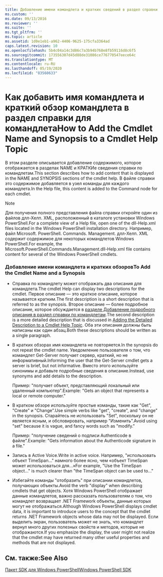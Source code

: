 ```yaml
---
title: Добавление имени командлета и кратких сведений в раздел справки по командлетам | Документация Майкрософт
ms.custom: ''
ms.date: 09/13/2016
ms.reviewer: ''
ms.suite: ''
ms.tgt_pltfrm: ''
ms.topic: article
ms.assetid: 1d0e1eb1-a962-4406-9625-175cfa3364ad
caps.latest.revision: 10
ms.openlocfilehash: 5b4c04a14c3d86c7a3b94b768e8fb59116d8c6f5
ms.sourcegitcommit: 173556307d45d88de31086ce776770547eece64c
ms.translationtype: MT
ms.contentlocale: ru-RU
ms.lasthandoff: 05/19/2020
ms.locfileid: "83560633"
---
```

# <a name="how-to-add-the-cmdlet-name-and-synopsis-to-a-cmdlet-help-topic"></a><span data-ttu-id="571ba-102">Как добавить имя командлета и краткий обзор командлета в раздел справки для командлета</span><span class="sxs-lookup"><span data-stu-id="571ba-102">How to Add the Cmdlet Name and Synopsis to a Cmdlet Help Topic</span></span>

<span data-ttu-id="571ba-103">В этом разделе описывается добавление содержимого, которое отображается в разделах NAME и КРАТКИе сведения справки по командлетам.</span><span class="sxs-lookup"><span data-stu-id="571ba-103">This section describes how to add content that is displayed in the NAME and SYNOPSIS sections of the cmdlet help.</span></span> <span data-ttu-id="571ba-104">В файле справки это содержимое добавляется в узел команды для каждого командлета.</span><span class="sxs-lookup"><span data-stu-id="571ba-104">In the Help file, this content is added to the Command node for each cmdlet.</span></span>

> [!NOTE]
> <span data-ttu-id="571ba-105">Для получения полного представления файла справки откройте один из файлов длл-Хелп. XML, расположенный в каталоге установки Windows PowerShell.</span><span class="sxs-lookup"><span data-stu-id="571ba-105">For a complete view of a Help file, open one of the dll-Help.xml files located in the Windows PowerShell installation directory.</span></span> <span data-ttu-id="571ba-106">Например, файл Microsoft. PowerShell. Commands. Management. длл-Хелп. XML содержит содержимое для некоторых командлетов Windows PowerShell.</span><span class="sxs-lookup"><span data-stu-id="571ba-106">For example, the Microsoft.PowerShell.Commands.Management.dll-Help.xml file contains content for several of the Windows PowerShell cmdlets.</span></span>

### <a name="to-add-the-cmdlet-name-and-a-synopsis"></a><span data-ttu-id="571ba-107">Добавление имени командлета и кратких обзоров</span><span class="sxs-lookup"><span data-stu-id="571ba-107">To Add the Cmdlet Name and a Synopsis</span></span>

- <span data-ttu-id="571ba-108">Справка по командлету может отображать два описания для командлета.</span><span class="sxs-lookup"><span data-stu-id="571ba-108">The cmdlet Help can display two descriptions for the cmdlet.</span></span> <span data-ttu-id="571ba-109">Первое описание — это краткое описание, которое называется кратким.</span><span class="sxs-lookup"><span data-stu-id="571ba-109">The first description is a short description that is referred to as the synopsis.</span></span> <span data-ttu-id="571ba-110">Второе описание — более подробное описание, которое обсуждается в [разделе Добавление подробного описания в раздел справки по командлетам](./how-to-add-a-cmdlet-description.md).</span><span class="sxs-lookup"><span data-stu-id="571ba-110">The second description is a more detailed description that is discussed in [Adding the Detailed Description to a Cmdlet Help Topic](./how-to-add-a-cmdlet-description.md).</span></span> <span data-ttu-id="571ba-111">Оба эти описания должны быть написаны как один абзац.</span><span class="sxs-lookup"><span data-stu-id="571ba-111">Both these descriptions should be written as a single paragraph.</span></span>

- <span data-ttu-id="571ba-112">В кратких обзорах имя командлета не повторяется.</span><span class="sxs-lookup"><span data-stu-id="571ba-112">In the synopsis do not repeat the cmdlet name.</span></span> <span data-ttu-id="571ba-113">Уведомление пользователя о том, что командлет Get-Server получает сервер, краткий, но не информативный.</span><span class="sxs-lookup"><span data-stu-id="571ba-113">Informing the user that the Get-Server cmdlet gets a server is brief, but not informative.</span></span> <span data-ttu-id="571ba-114">Вместо этого используйте синонимы и добавьте подробные сведения в описание.</span><span class="sxs-lookup"><span data-stu-id="571ba-114">Instead, use synonyms and add details to the description.</span></span>

  <span data-ttu-id="571ba-115">Пример: "получает объект, представляющий локальный или удаленный компьютер".</span><span class="sxs-lookup"><span data-stu-id="571ba-115">Example: "Gets an object that represents a local or remote computer."</span></span>

- <span data-ttu-id="571ba-116">В кратком обзоре используйте простые команды, такие как "Get", "Create" и "Change".</span><span class="sxs-lookup"><span data-stu-id="571ba-116">Use simple verbs like "get", "create", and "change" in the synopsis.</span></span> <span data-ttu-id="571ba-117">Старайтесь не использовать "Set", поскольку он не является ясным, и обсловировать, например "Изменить".</span><span class="sxs-lookup"><span data-stu-id="571ba-117">Avoid using "set" because it is vague, and fancy words such as "modify."</span></span>

  <span data-ttu-id="571ba-118">Пример: "получение сведений о подписи Authenticode в файле".</span><span class="sxs-lookup"><span data-stu-id="571ba-118">Example: "Gets information about the Authenticode signature in a file."</span></span>

- <span data-ttu-id="571ba-119">Запись в Active Voice.</span><span class="sxs-lookup"><span data-stu-id="571ba-119">Write in active voice.</span></span> <span data-ttu-id="571ba-120">Например, "использовать объект TimeSpan..." намного более ясно, чем «объект TimeSpan может использоваться для...»</span><span class="sxs-lookup"><span data-stu-id="571ba-120">For example, "Use the TimeSpan object..." is much clearer than "the TimeSpan object can be used to..."</span></span>

- <span data-ttu-id="571ba-121">Избегайте команды "отобразить" при описании командлетов, получающих объекты.</span><span class="sxs-lookup"><span data-stu-id="571ba-121">Avoid the verb "display" when describing cmdlets that get objects.</span></span> <span data-ttu-id="571ba-122">Хотя Windows PowerShell отображает данные командлетов, важно рассказать пользователям о том, что командлет возвращает .NET Framework объекты, данные которых могут не отображаться.</span><span class="sxs-lookup"><span data-stu-id="571ba-122">Although Windows PowerShell displays cmdlet data, it is important to introduce users to the concept that the cmdlet returns .NET Framework objects whose data may not be displayed.</span></span> <span data-ttu-id="571ba-123">Если выделить экран, пользователь может не знать, что командлет вернул много других полезных свойств и методов, которые не отображаются.</span><span class="sxs-lookup"><span data-stu-id="571ba-123">If you emphasize the display, the user might not realize that the cmdlet may have returned many other useful properties and methods that are not displayed.</span></span>

## <a name="see-also"></a><span data-ttu-id="571ba-124">См. также:</span><span class="sxs-lookup"><span data-stu-id="571ba-124">See Also</span></span>

 [<span data-ttu-id="571ba-125">Пакет SDK для Windows PowerShell</span><span class="sxs-lookup"><span data-stu-id="571ba-125">Windows PowerShell SDK</span></span>](../windows-powershell-reference.md)
